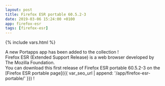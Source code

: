 ```yaml
---
layout: post
title: Firefox ESR portable 60.5.2-3
date: 2019-03-06 15:24:00 +0100
app: firefox-esr
tags: [firefox-esr]
---
```

{% include vars.html %}

A new Portapps app has been added to the collection !<br />
Firefox ESR (Extended Support Release) is a web browser developed by The Mozilla Foundation.<br />
You can download this first release of Firefox ESR portable 60.5.2-3 on the [Firefox ESR portable page]({{ var_seo_url | append: '/app/firefox-esr-portable/' }}) !